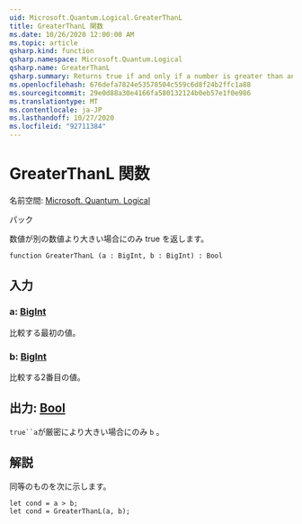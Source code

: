 ```yaml
---
uid: Microsoft.Quantum.Logical.GreaterThanL
title: GreaterThanL 関数
ms.date: 10/26/2020 12:00:00 AM
ms.topic: article
qsharp.kind: function
qsharp.namespace: Microsoft.Quantum.Logical
qsharp.name: GreaterThanL
qsharp.summary: Returns true if and only if a number is greater than another number.
ms.openlocfilehash: 676defa7824e53578504c559c6d8f24b2ffc1a88
ms.sourcegitcommit: 29e0d88a30e4166fa580132124b0eb57e1f0e986
ms.translationtype: MT
ms.contentlocale: ja-JP
ms.lasthandoff: 10/27/2020
ms.locfileid: "92711384"
---
```

# <a name="greaterthanl-function"></a>GreaterThanL 関数

名前空間: [Microsoft. Quantum. Logical](xref:Microsoft.Quantum.Logical)

パック [](https://nuget.org/packages/)


数値が別の数値より大きい場合にのみ true を返します。

```qsharp
function GreaterThanL (a : BigInt, b : BigInt) : Bool
```


## <a name="input"></a>入力

### <a name="a--bigint"></a>a: [BigInt](xref:microsoft.quantum.lang-ref.bigint)

比較する最初の値。


### <a name="b--bigint"></a>b: [BigInt](xref:microsoft.quantum.lang-ref.bigint)

比較する2番目の値。



## <a name="output--bool"></a>出力: [Bool](xref:microsoft.quantum.lang-ref.bool)

`true``a`が厳密により大きい場合にのみ `b` 。

## <a name="remarks"></a>解説

同等のものを次に示します。

```Q#
let cond = a > b;
let cond = GreaterThanL(a, b);
```